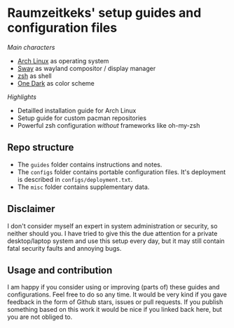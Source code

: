 # Raumzeitkeks' setup guides and configuration files

*Main characters*
* [Arch Linux](https://www.archlinux.org/) as operating system
* [Sway](https://github.com/swaywm/sway) as wayland compositor / display manager
* [zsh](https://en.wikipedia.org/wiki/Z_shell) as shell
* [One Dark](https://github.com/atom/one-dark-syntax) as color scheme

*Highlights*
* Detailled installation guide for Arch Linux
* Setup guide for custom pacman repositories
* Powerful zsh configuration *without* frameworks like oh-my-zsh


## Repo structure

* The ```guides``` folder contains instructions and notes.
* The ```configs``` folder contains portable configuration files. It's deployment is described in ```configs/deployment.txt```.
* The ```misc``` folder contains supplementary data.


## Disclaimer

I don't consider myself an expert in system administration or security, so neither should you.
I have tried to give this the due attention for a private desktop/laptop system and use this setup every day,
but it may still contain fatal security faults and annoying bugs.


## Usage and contribution

I am happy if you consider using or improving (parts of) these guides and configurations. Feel free to do so any time.
It would be very kind if you gave feedback in the form of Github stars, issues or pull requests.
If you publish something based on this work it would be nice if you linked back here, but you are not obliged to.
